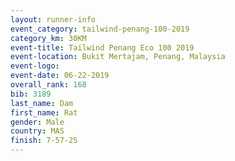 ```yaml
---
layout: runner-info 
event_category: tailwind-penang-100-2019 
category_km: 30KM 
event-title: Tailwind Penang Eco 100 2019 
event-location: Bukit Mertajam, Penang, Malaysia 
event-logo: 
event-date: 06-22-2019 
overall_rank: 168
bib: 3189
last_name: Dam
first_name: Rat
gender: Male
country: MAS
finish: 7-57-25
---
```


